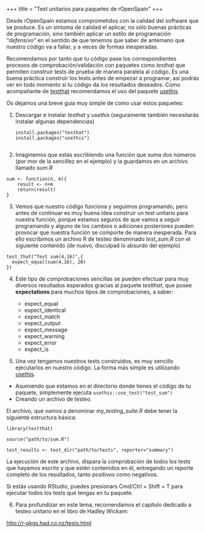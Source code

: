 +++
title = "Test unitarios para paquetes de rOpenSpain"
+++

Desde rOpenSpain estamos comprometidos con la calidad del software que se produce. Es un síntoma de calidad el aplicar, no sólo buenas prácticas de programación, sino también aplicar un estilo de programación _"defensivo"_ en el sentido de que tenemos que saber de antemano que nuestro código va a fallar, y a veces de formas inesperadas.

Recomendamos por tanto que tu código pase los correspondientes procesos de comprobación/validación con paquetes como _testhat_ que permiten construir tests de prueba de manera paralela al código. Es una buena práctica construir los tests antes de empezar a programar, así podrás ver en todo momento si tu código da los resultados deseados. Como acompañante de [testthat](https://cran.r-project.org/web/packages/testthat/index.html) recomendamos el uso del paquete [usethis](https://cran.r-project.org/web/packages/usethis/index.html)

Os dejamos una breve guia muy simple de como usar estos paquetes:

1. Descargar e instalar _testhat_ y _usethis_ (seguramente también necesitarás instalar algunas dependencias)

   ```
   install.packages("testhat")
   install.packages("usethis")
  
   ```
2.  Imaginemos que estás escribiendo una función que suma dos números (por mor de la sencillez en el ejemplo) y la guardamos en un archivo llamado *sum.R*

```
sum <- function(n, m){
    result <- n+m
    return(result)
}
```

3. Vemos que nuestro código funciona y seguimos programando, pero antes de continuar es muy buena idea construir un test unitario para nuestra función, porque estamos seguros de que vamos a seguir programando y alguno de los cambios o adiciones posteriores pueden provocar que nuestra función se comporte de manera inesperada. Para ello escribimos un archivo R de testeo denominado *test_sum.R* con el siguiente contenido (de nuevo, disculpad lo absurdo del ejemplo)

```
test_that("Test sum(4,16)",{
  expect_equal(sum(4,16), 20)
})
```
4. Este tipo de comprobaciones sencillas se pueden efectuar para muy diversos resultados esperados gracias al paquete _testthat_, que posee **expectations** para muchos tipos de comprobaciones, a saber:
  
    - expect_equal
    - expect_identical
    - expect_match
    - expect_output
    - expect_message
    - expect_warning
    - expect_error
    - expect_is
    
5. Una vez tengamos nuestros tests construidos, es muy sencillo ejecutarlos en nuestro código. La forma más simple es utilizando [usethis](https://github.com/r-lib/usethis). 

  - Asumiendo que estamos en el directorio donde tienes el código de tu paquete, simplemente ejecuta `usethis::use_test("test_sum")`
  - Creando un archivo de testeo.
  
  El archivo, que vamos a denominar _my_testing_suite.R_ debe tener la siguiente estructura básica:
  ```
  library(testthat) 

  source("path/to/sum.R")

  test_results <- test_dir("path/to/tests", reporter="summary")
  ```
  
  La ejecución de este archivo, dispara la comprobación de todos los tests que hayamos escrito y que estén contenidos en él, entregando un reporte completo de los resultados, tanto positivos como negativos.
  
  Si estás usando RStudio, puedes presionars Cmd/Ctrl + Shift + T para ejecutar todos los tests que tengas en tu paquete.


6. Para profundizar en este tema, recomendamos el capitulo dedicado a testeo unitario en el libro de Hadley Wickam: 

http://r-pkgs.had.co.nz/tests.html


